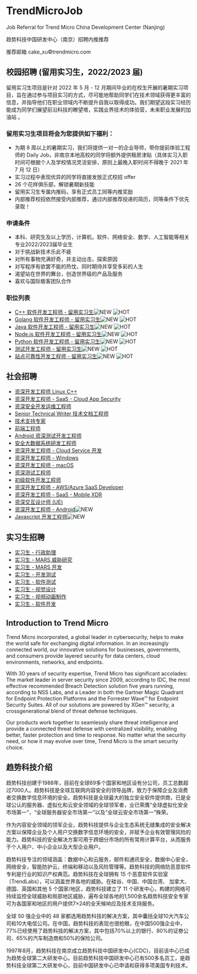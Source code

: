 # TrendMicroJob

Job Referral for Trend Micro China Development Center (Nanjing)

趋势科技中国研发中心（南京）招聘内推推荐

推荐邮箱 cake_xu©trendmicro.com


## 校园招聘 (留用实习生，2022/2023 届)

留用实习生项目是针对 2022 年 5 月 - 12 月期间毕业的在校生开展的暑期实习项目，旨在通过参与项目实习的方式，尽可能地帮助同学们在技术领域获得更丰富的信息，并指导他们在职业领域内不断提升自我以取得成功。我们期望这段实习经历能成为同学们展望前沿科技的瞭望塔，实践业界技术的体验营，未来职业发展的加油站 。


### 留用实习生项目将会为您提供如下福利：

- 为期 8 周以上的暑期实习，我们将提供一对一的企业导师，带你提前体验工程师的 Daily Job，非南京本地高校的同学将额外提供租房津贴（具体实习入职时间可根据个人及学校情况灵活安排，原则上最晚入职时间不得晚于 2021 年 7 月 12 日）
- 实习过程中表现优异的同学将直接发放正式校招 offer
- 26 个花样俱乐部，解锁暑期新技能
- 留用实习生专属内推码，享有正式员工同等内推奖励
- 内部推荐校招依然接受内部推荐，通过内部推荐投递的简历，同等条件下优先录取！


### 申请条件

- 本科、研究生及以上学历，计算机，软件、网络安全、数学、人工智能等相关专业2022/2023届毕业生
- 对于挑战新技术乐此不疲
- 对所有事物充满好奇，并主动出击，探索原因
- 对写程序有欲罢不能的热忱，同时期待并享受多彩的人生
- 渴望站在世界的舞台，创造世界级的产品及服务
- 喜欢与国际极客团队合作


### 职位列表

- [C++ 软件开发工程师 - 留用实习生](campus/1.md)![NEW](https://img.shields.io/badge/NEW-brightengreen) ![HOT](https://img.shields.io/badge/HOT-red)
- [Golang 软件开发工程师 - 留用实习生](campus/2.md)![NEW](https://img.shields.io/badge/NEW-brightengreen) ![HOT](https://img.shields.io/badge/HOT-red)
- [Java 软件开发工程师 - 留用实习生](campus/3.md)![NEW](https://img.shields.io/badge/NEW-brightengreen) ![HOT](https://img.shields.io/badge/HOT-red)
- [Node.js 软件开发工程师 - 留用实习生](campus/4.md)![NEW](https://img.shields.io/badge/NEW-brightengreen) ![HOT](https://img.shields.io/badge/HOT-red)
- [Python 软件开发工程师 - 留用实习生](campus/5.md)![NEW](https://img.shields.io/badge/NEW-brightengreen) ![HOT](https://img.shields.io/badge/HOT-red)
- [测试开发工程师 - 留用实习生](campus/6.md)![NEW](https://img.shields.io/badge/NEW-brightengreen) ![HOT](https://img.shields.io/badge/HOT-red)
- [站点可靠性开发工程师 - 留用实习生](campus/7.md)![NEW](https://img.shields.io/badge/NEW-brightengreen) ![HOT](https://img.shields.io/badge/HOT-red)


## 社会招聘

- [资深开发工程师 Linux C++](social/1.md)
- [资深开发工程师 - SaaS - Cloud App Security](social/2.md)
- [资深安全开发运维工程师](social/3.md)
- [Senior Technical Writer 技术文档工程师](social/4.md)
- [技术支持专家](social/6.md)
- [前端工程师](social/7.md)
- [Android 资深测试开发工程师](social/8.md)
- [安全大数据系统研发工程师](social/9.md)
- [资深开发工程师 - Cloud Service 开发](social/10.md)
- [资深开发工程师 - Windows](social/11.md)
- [资深开发工程师 - macOS](social/12.md)
- [资深测试工程师](social/13.md)
- [初级软件开发工程师](social/14.md)
- [资深开发工程师 - AWS/Azure SaaS Developer](social/15.md)
- [资深开发工程师 - SaaS - Mobile XDR](social/16.md)
- [资深交互设计师 (UE)](social/17.md)
- [资深开发工程师 - Android](social/19.md)![NEW](https://img.shields.io/badge/NEW-brightengreen)
- [Javascript 开发工程师](social/20.md)![NEW](https://img.shields.io/badge/NEW-brightengreen)


## 实习生招聘

- [实习生 - 行政助理](intern/2.md)
- [实习生 - MARS 威胁研究](intern/3.md)
- [实习生 - MARS 开发](intern/4.md)
- [实习生 - 开发测试](intern/5.md)
- [实习生 - 软件测试](intern/6.md)
- [实习生 - 视觉设计](intern/7.md)
- [实习生 - 视频动画制作](intern/8.md)
- [实习生 - 软件开发](intern/10.md)


## Introduction to Trend Micro

Trend Micro incorporated, a global leader in cybersecurity, helps to make the world safe for exchanging digital information. In an increasingly connected world, our innovative solutions for businesses, governments, and consumers provide layered security for data centers, cloud environments, networks, and endpoints.

With 30 years of security expertise, Trend Micro has significant accolades: The market leader in server security since 2009, according to IDC, the most effective recommended Breach Detection solution five years running, according to NSS Labs, and a Leader in both the Gartner Magic Quadrant for Endpoint Protection Platforms and the Forrester Wave™ for Endpoint Security Suites. All of our solutions are powered by XGen™ security, a crossgenerational blend of threat defense techniques.

Our products work together to seamlessly share threat intelligence and provide a connected threat defense with centralized visibility, enabling better, faster protection and time to response. No matter what the security need, or how it may evolve over time, Trend Micro is the smart security choice.


## 趋势科技介绍

趋势科技创建于1988年，目前在全球69多个国家和地区设有分公司，员工总数超过7000人。趋势科技是全球互联网内容安全的领导品牌，致力于保障企业及消费者交换数字信息环境的安全。趋势科技是全球最大的独立安全软件提供商，已是全球公认的服务器、虚拟化和云安全领域的全球领军者，业已荣膺“全球虚拟化安全市场第一”，“全球服务器安全市场第一”以及“全球云安全市场第一”殊荣。

作为内容安全领域的领军企业，趋势科技提供与企业生态系统无缝集成的安全解决方案以保障企业及个人用户交换数字信息环境的安全，并赋予企业有效管理风险的能力。趋势科技的安全解决方案可用于跨细分市场的所有常用计算平台，从而服务于个人用户、中小企业以及大型企业用户。

趋势科技专注的领域涵盖：数据中心和云服务，邮件和通讯安全，数据中心安全，网络安全，智能防护云，终端和移动以及风险管理等。趋势科技的网络防恶意软件专利是行业的知识产权典范。趋势科技在全球拥有 15 个恶意软件实验室（TrendLabs），可以涵盖世界各地的威胁。在硅谷、中国、中国台湾、 加拿大、 德国、英国和其他 5 个国家/地区，趋势科技建立了 11 个研发中心，构建的网络可持续监控全球威胁和局部地区威胁，遍布全球各地的1,500余名趋势科技安全专家可为各国家和地区的用户提供7×24的全天候响应及技术支持服务。

全球 50 强企业中的 48 家都选用趋势科技的解决方案，其中囊括全球10大汽车公司和10大电信公司。在中国，趋势科技的表现也很抢眼，在中国500强企业中，77%已经使用了趋势科技的解决方案，其中包括70%以上的银行、80%的证劵公司、65%的汽车制造商和50%的保险公司。

1997年8月，趋势科技在南京成立趋势科技中国研发中心(CDC)，目前该中心已成为趋势全球第二大研发中心。目前趋势科技中国研发中心已有500多名员工，是趋势科技全球第二大研发中心，目前中国研发中心已申请和获得多项美国专利技术。